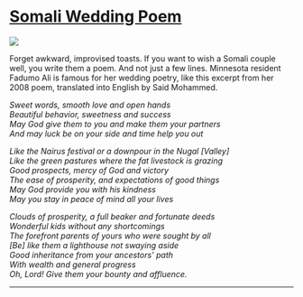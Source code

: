 # [Somali Wedding Poem](http://artstories.artsmia.org/#/stories/330)

![](http://cdn.dx.artsmia.org/thumbs/tn_mia_5022435.jpg)

Forget awkward, improvised toasts. If you want to wish a Somali couple well, you write them a poem. And not just a few lines. Minnesota resident Fadumo Ali is famous for her wedding poetry, like this excerpt from her 2008 poem, translated into English by Said Mohammed.

*Sweet words, smooth love and open hands*\
 *Beautiful behavior, sweetness and success*\
 *May God give them to you and make them your partners*\
 *And may luck be on your side and time help you out*

*Like the Nairus festival or a downpour in the Nugal \[Valley\]*\
 *Like the green pastures where the fat livestock is grazing*\
 *Good prospects, mercy of God and victory*\
 *The ease of prosperity, and expectations of good things*\
 *May God provide you with his kindness*\
 *May you stay in peace of mind all your lives*

*Clouds of prosperity, a full beaker and fortunate deeds*\
 *Wonderful kids without any shortcomings*\
 *The forefront parents of yours who were sought by all*\
 *\[Be\] like them a lighthouse not swaying aside*\
 *Good inheritance from your ancestors’ path*\
 *With wealth and general progress*\
 *Oh, Lord! Give them your bounty and affluence.*

---
